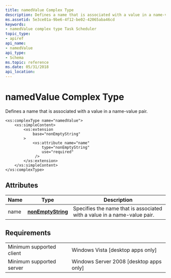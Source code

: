 ```yaml
---
title: namedValue Complex Type
description: Defines a name that is associated with a value in a name-value pair.
ms.assetid: 5e3ce01a-9be6-4f12-be02-42065aba46cd
keywords:
- namedValue complex type Task Scheduler
topic_type:
- apiref
api_name:
- namedValue
api_type:
- Schema
ms.topic: reference
ms.date: 05/31/2018
api_location: 
---
```


# namedValue Complex Type

Defines a name that is associated with a value in a name-value pair.

``` syntax
<xs:complexType name="namedValue">
    <xs:simpleContent>
        <xs:extension
            base="nonEmptyString"
        >
            <xs:attribute name="name"
                type="nonEmptyString"
                use="required"
             />
        </xs:extension>
    </xs:simpleContent>
</xs:complexType>
```

## Attributes



| Name | Type                                                                    | Description                                                                          |
|------|-------------------------------------------------------------------------|--------------------------------------------------------------------------------------|
| name | [**nonEmptyString**](taskschedulerschema-nonemptystring-simpletype.md) | Specifies the name that is associated with a value in a name-value pair. <br/> |



## Requirements



|                                     |                                                      |
|-------------------------------------|------------------------------------------------------|
| Minimum supported client<br/> | Windows Vista \[desktop apps only\]<br/>       |
| Minimum supported server<br/> | Windows Server 2008 \[desktop apps only\]<br/> |



 

 





